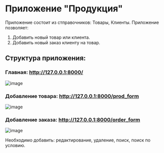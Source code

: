 # Приложение "Продукция"
Приложение состоит из стправочников: Товары, Клиенты.
Приложение позволяет:
1. Добавить новый товар или клиента.
2. Добавить новый заказ клиенту на товар.

## Структура приложения:
### Главная: http://127.0.0.1:8000/
![image](https://github.com/SergeyGzhegoz/products2/assets/5243852/141df3ed-f1eb-491d-b170-4cfba0d88f82)

### Добавление товара: http://127.0.0.1:8000/prod_form
![image](https://github.com/SergeyGzhegoz/products2/assets/5243852/044556f7-2a77-46a9-92d0-115044b5afc1)

### Добавление заказа: http://127.0.0.1:8000/order_form
![image](https://github.com/SergeyGzhegoz/products2/assets/5243852/2a2be8a7-ffe3-4b85-96fe-0129e2361db6)

Необходимо добавить: редактирование, удаление, поиск, поиск по условию.

